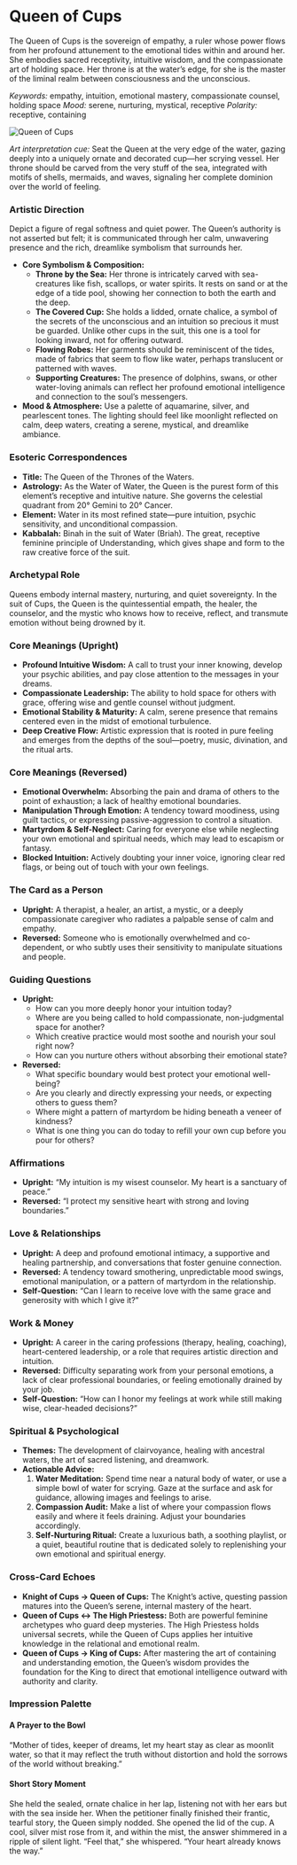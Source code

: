 # Queen of Cups

The Queen of Cups is the sovereign of empathy, a ruler whose power flows from her profound attunement to the emotional tides within and around her. She embodies sacred receptivity, intuitive wisdom, and the compassionate art of holding space. Her throne is at the water’s edge, for she is the master of the liminal realm between consciousness and the unconscious.

*Keywords:* empathy, intuition, emotional mastery, compassionate counsel, holding space
*Mood:* serene, nurturing, mystical, receptive
*Polarity:* receptive, containing

![Queen of Cups](cups_queen.jpg)

*Art interpretation cue:* Seat the Queen at the very edge of the water, gazing deeply into a uniquely ornate and decorated cup—her scrying vessel. Her throne should be carved from the very stuff of the sea, integrated with motifs of shells, mermaids, and waves, signaling her complete dominion over the world of feeling.

### Artistic Direction

Depict a figure of regal softness and quiet power. The Queen’s authority is not asserted but felt; it is communicated through her calm, unwavering presence and the rich, dreamlike symbolism that surrounds her.

*   **Core Symbolism & Composition:**
    *   **Throne by the Sea:** Her throne is intricately carved with sea-creatures like fish, scallops, or water spirits. It rests on sand or at the edge of a tide pool, showing her connection to both the earth and the deep.
    *   **The Covered Cup:** She holds a lidded, ornate chalice, a symbol of the secrets of the unconscious and an intuition so precious it must be guarded. Unlike other cups in the suit, this one is a tool for looking inward, not for offering outward.
    *   **Flowing Robes:** Her garments should be reminiscent of the tides, made of fabrics that seem to flow like water, perhaps translucent or patterned with waves.
    *   **Supporting Creatures:** The presence of dolphins, swans, or other water-loving animals can reflect her profound emotional intelligence and connection to the soul’s messengers.
*   **Mood & Atmosphere:**
    Use a palette of aquamarine, silver, and pearlescent tones. The lighting should feel like moonlight reflected on calm, deep waters, creating a serene, mystical, and dreamlike ambiance.

### Esoteric Correspondences

*   **Title:** The Queen of the Thrones of the Waters.
*   **Astrology:** As the Water of Water, the Queen is the purest form of this element’s receptive and intuitive nature. She governs the celestial quadrant from 20° Gemini to 20° Cancer.
*   **Element:** Water in its most refined state—pure intuition, psychic sensitivity, and unconditional compassion.
*   **Kabbalah:** Binah in the suit of Water (Briah). The great, receptive feminine principle of Understanding, which gives shape and form to the raw creative force of the suit.

### Archetypal Role

Queens embody internal mastery, nurturing, and quiet sovereignty. In the suit of Cups, the Queen is the quintessential empath, the healer, the counselor, and the mystic who knows how to receive, reflect, and transmute emotion without being drowned by it.

### Core Meanings (Upright)

*   **Profound Intuitive Wisdom:** A call to trust your inner knowing, develop your psychic abilities, and pay close attention to the messages in your dreams.
*   **Compassionate Leadership:** The ability to hold space for others with grace, offering wise and gentle counsel without judgment.
*   **Emotional Stability & Maturity:** A calm, serene presence that remains centered even in the midst of emotional turbulence.
*   **Deep Creative Flow:** Artistic expression that is rooted in pure feeling and emerges from the depths of the soul—poetry, music, divination, and the ritual arts.

### Core Meanings (Reversed)

*   **Emotional Overwhelm:** Absorbing the pain and drama of others to the point of exhaustion; a lack of healthy emotional boundaries.
*   **Manipulation Through Emotion:** A tendency toward moodiness, using guilt tactics, or expressing passive-aggression to control a situation.
*   **Martyrdom & Self-Neglect:** Caring for everyone else while neglecting your own emotional and spiritual needs, which may lead to escapism or fantasy.
*   **Blocked Intuition:** Actively doubting your inner voice, ignoring clear red flags, or being out of touch with your own feelings.

### The Card as a Person

*   **Upright:** A therapist, a healer, an artist, a mystic, or a deeply compassionate caregiver who radiates a palpable sense of calm and empathy.
*   **Reversed:** Someone who is emotionally overwhelmed and co-dependent, or who subtly uses their sensitivity to manipulate situations and people.

### Guiding Questions

*   **Upright:**
    *   How can you more deeply honor your intuition today?
    *   Where are you being called to hold compassionate, non-judgmental space for another?
    *   Which creative practice would most soothe and nourish your soul right now?
    *   How can you nurture others without absorbing their emotional state?
*   **Reversed:**
    *   What specific boundary would best protect your emotional well-being?
    *   Are you clearly and directly expressing your needs, or expecting others to guess them?
    *   Where might a pattern of martyrdom be hiding beneath a veneer of kindness?
    *   What is one thing you can do today to refill your own cup before you pour for others?

### Affirmations

*   **Upright:** “My intuition is my wisest counselor. My heart is a sanctuary of peace.”
*   **Reversed:** “I protect my sensitive heart with strong and loving boundaries.”

### Love & Relationships

*   **Upright:** A deep and profound emotional intimacy, a supportive and healing partnership, and conversations that foster genuine connection.
*   **Reversed:** A tendency toward smothering, unpredictable mood swings, emotional manipulation, or a pattern of martyrdom in the relationship.
*   **Self-Question:** “Can I learn to receive love with the same grace and generosity with which I give it?”

### Work & Money

*   **Upright:** A career in the caring professions (therapy, healing, coaching), heart-centered leadership, or a role that requires artistic direction and intuition.
*   **Reversed:** Difficulty separating work from your personal emotions, a lack of clear professional boundaries, or feeling emotionally drained by your job.
*   **Self-Question:** “How can I honor my feelings at work while still making wise, clear-headed decisions?”

### Spiritual & Psychological

*   **Themes:** The development of clairvoyance, healing with ancestral waters, the art of sacred listening, and dreamwork.
*   **Actionable Advice:**
    1.  **Water Meditation:** Spend time near a natural body of water, or use a simple bowl of water for scrying. Gaze at the surface and ask for guidance, allowing images and feelings to arise.
    2.  **Compassion Audit:** Make a list of where your compassion flows easily and where it feels draining. Adjust your boundaries accordingly.
    3.  **Self-Nurturing Ritual:** Create a luxurious bath, a soothing playlist, or a quiet, beautiful routine that is dedicated solely to replenishing your own emotional and spiritual energy.

### Cross-Card Echoes

*   **Knight of Cups → Queen of Cups:** The Knight’s active, questing passion matures into the Queen’s serene, internal mastery of the heart.
*   **Queen of Cups ↔ The High Priestess:** Both are powerful feminine archetypes who guard deep mysteries. The High Priestess holds universal secrets, while the Queen of Cups applies her intuitive knowledge in the relational and emotional realm.
*   **Queen of Cups → King of Cups:** After mastering the art of containing and understanding emotion, the Queen’s wisdom provides the foundation for the King to direct that emotional intelligence outward with authority and clarity.

### Impression Palette

#### A Prayer to the Bowl

“Mother of tides, keeper of dreams, let my heart stay as clear as moonlit water, so that it may reflect the truth without distortion and hold the sorrows of the world without breaking.”

#### Short Story Moment

She held the sealed, ornate chalice in her lap, listening not with her ears but with the sea inside her. When the petitioner finally finished their frantic, tearful story, the Queen simply nodded. She opened the lid of the cup. A cool, silver mist rose from it, and within the mist, the answer shimmered in a ripple of silent light. “Feel that,” she whispered. “Your heart already knows the way.”